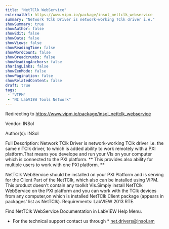 ```yaml
---
title: "NetTClk WebService"
externalUrl: https://www.vipm.io/package/insol_nettclk_webservice
summary: "Network TClk Driver is network-working TClk driver i.e."
showSummary: true
showAuthor: false
showEdit: false
showData: false
showViews: false
showReadingTime: false
showWordCount: false
showBreadcrumbs: false
showHeadingAnchors: false
sharingLinks: false
showZenMode: false
showPagination: false
showRelatedContent: false
draft: true
tags:
 - "VIPM"
 - "NI LabVIEW Tools Network"
---
```


Redirecting to https://www.vipm.io/package/insol_nettclk_webservice

Vendor: INSol

Author(s): INSol
 
Full Description:
Network TClk Driver is network-working TClk driver i.e. the same niTClk driver, to which is added ability to work remotely with a PXI platform.That means you develope and run your VIs on your computer which is connected to the PXI platform. ** This provides also ability for multiple users to work with one PXI platform. **

NetTClk WebService should be installed  on your PXI Platform and is serving for the Client Part of the NetTClk, which also can be installed using VIPM. This product doesn't contain any toolkit VIs.Simply install NetTClk WebService on the PXI platform and you can work with the TClk devices from any computer,on which is installed NetTClk Client package (appears in packages' list as NetTClk).
Requirements: LabVIEW 2013 RTE.

Find NetTClk WebService Documentation in LabVIEW Help Menu.

* For the technical support contact us through * <u> net.drivers@insol.am  </u>